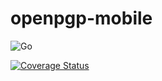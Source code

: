 # openpgp-mobile

![Go](https://github.com/jerson/openpgp-mobile/workflows/Go/badge.svg)

[![Coverage Status](https://coveralls.io/repos/github/jerson/openpgp-mobile/badge.svg)](https://coveralls.io/github/jerson/openpgp-mobile)

